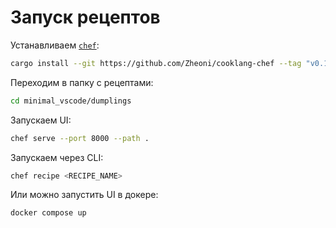 # Запуск рецептов

Устанавливаем [`chef`](https://github.com/Zheoni/cooklang-chef):

```bash
cargo install --git https://github.com/Zheoni/cooklang-chef --tag "v0.10.1" --locked
```

Переходим в папку с рецептами:

```bash
cd minimal_vscode/dumplings
```

Запускаем UI:

```bash
chef serve --port 8000 --path .
```

Запускаем через CLI:

```bash
chef recipe <RECIPE_NAME>
```

Или можно запустить UI в докере:

```bash
docker compose up
```
